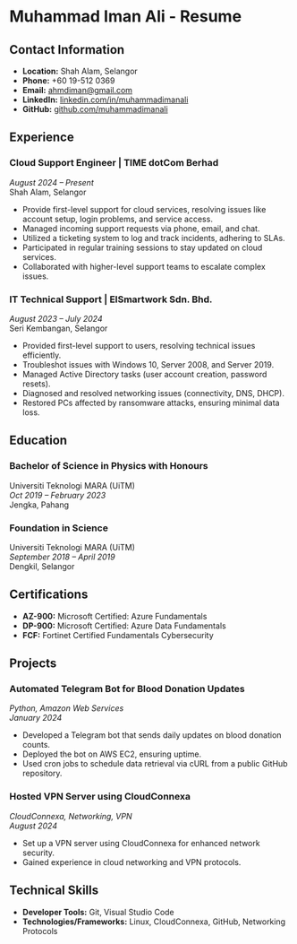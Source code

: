 # Muhammad Iman Ali - Resume

## Contact Information
- **Location:** Shah Alam, Selangor
- **Phone:** +60 19-512 0369
- **Email:** ahmdiman@gmail.com
- **LinkedIn:** [linkedin.com/in/muhammadimanali](https://linkedin.com/in/muhammadimanali)
- **GitHub:** [github.com/muhammadimanali](https://github.com/muhammadimanali)

## Experience

### **Cloud Support Engineer** | TIME dotCom Berhad  
*August 2024 – Present*  
Shah Alam, Selangor
- Provide first-level support for cloud services, resolving issues like account setup, login problems, and service access.
- Managed incoming support requests via phone, email, and chat.
- Utilized a ticketing system to log and track incidents, adhering to SLAs.
- Participated in regular training sessions to stay updated on cloud services.
- Collaborated with higher-level support teams to escalate complex issues.

### **IT Technical Support** | EISmartwork Sdn. Bhd.  
*August 2023 – July 2024*  
Seri Kembangan, Selangor
- Provided first-level support to users, resolving technical issues efficiently.
- Troubleshot issues with Windows 10, Server 2008, and Server 2019.
- Managed Active Directory tasks (user account creation, password resets).
- Diagnosed and resolved networking issues (connectivity, DNS, DHCP).
- Restored PCs affected by ransomware attacks, ensuring minimal data loss.

## Education

### **Bachelor of Science in Physics with Honours**  
Universiti Teknologi MARA (UiTM)  
*Oct 2019 – February 2023*  
Jengka, Pahang

### **Foundation in Science**  
Universiti Teknologi MARA (UiTM)  
*September 2018 – April 2019*  
Dengkil, Selangor

## Certifications
- **AZ-900:** Microsoft Certified: Azure Fundamentals
- **DP-900:** Microsoft Certified: Azure Data Fundamentals
- **FCF:** Fortinet Certified Fundamentals Cybersecurity

## Projects

### **Automated Telegram Bot for Blood Donation Updates**  
*Python, Amazon Web Services*  
*January 2024*
- Developed a Telegram bot that sends daily updates on blood donation counts.
- Deployed the bot on AWS EC2, ensuring uptime.
- Used cron jobs to schedule data retrieval via cURL from a public GitHub repository.

### **Hosted VPN Server using CloudConnexa**  
*CloudConnexa, Networking, VPN*  
*August 2024*
- Set up a VPN server using CloudConnexa for enhanced network security.
- Gained experience in cloud networking and VPN protocols.

## Technical Skills
- **Developer Tools:** Git, Visual Studio Code
- **Technologies/Frameworks:** Linux, CloudConnexa, GitHub, Networking Protocols
